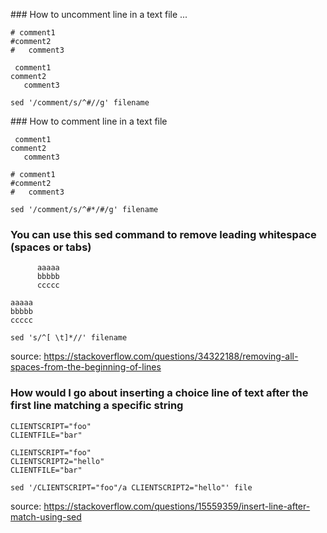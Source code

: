 ### How to uncomment line in a text file ...

```
# comment1
#comment2
#   comment3
```

```
 comment1
comment2
   comment3
```

```shell
sed '/comment/s/^#//g' filename
```

### How to comment line in a text file

```
 comment1
comment2
   comment3
```

```
# comment1
#comment2
#   comment3
```

```shell
sed '/comment/s/^#*/#/g' filename
```

### You can use this sed command to remove leading whitespace (spaces or tabs)

```
      aaaaa
      bbbbb
      ccccc
```
```
aaaaa
bbbbb
ccccc
```


```shell
sed 's/^[ \t]*//' filename
```
source: https://stackoverflow.com/questions/34322188/removing-all-spaces-from-the-beginning-of-lines

### How would I go about inserting a choice line of text after the first line matching a specific string

```
CLIENTSCRIPT="foo"
CLIENTFILE="bar"

CLIENTSCRIPT="foo"
CLIENTSCRIPT2="hello"
CLIENTFILE="bar"
```

```shell
sed '/CLIENTSCRIPT="foo"/a CLIENTSCRIPT2="hello"' file
```
source: https://stackoverflow.com/questions/15559359/insert-line-after-match-using-sed
